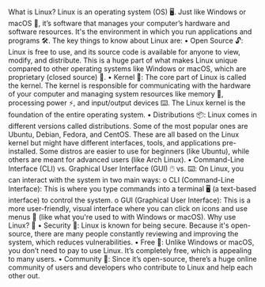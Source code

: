 What is Linux?
Linux is an operating system (OS) 🖥️. Just like Windows or macOS 🍏, it’s software that manages your computer’s hardware and software resources. It's the environment in which you run applications and programs 🛠️.
The key things to know about Linux are:
•	Open Source 🔓: Linux is free to use, and its source code is available for anyone to view, modify, and distribute. This is a huge part of what makes Linux unique compared to other operating systems like Windows or macOS, which are proprietary (closed source) 🏢.
•	Kernel 🐧: The core part of Linux is called the kernel. The kernel is responsible for communicating with the hardware of your computer and managing system resources like memory 🧠, processing power ⚡, and input/output devices ⌨️. The Linux kernel is the foundation of the entire operating system.
•	Distributions 📦: Linux comes in different versions called distributions. Some of the most popular ones are Ubuntu, Debian, Fedora, and CentOS. These are all based on the Linux kernel but might have different interfaces, tools, and applications pre-installed. Some distros are easier to use for beginners (like Ubuntu), while others are meant for advanced users (like Arch Linux).
•	Command-Line Interface (CLI) vs. Graphical User Interface (GUI) 🖱️ vs. ⌨️: On Linux, you can interact with the system in two main ways:
o	CLI (Command-Line Interface): This is where you type commands into a terminal 🖥️ (a text-based interface) to control the system.
o	GUI (Graphical User Interface): This is a more user-friendly, visual interface where you can click on icons and use menus 📂 (like what you're used to with Windows or macOS).
Why use Linux? 🤔
•	Security 🔐: Linux is known for being secure. Because it's open-source, there are many people constantly reviewing and improving the system, which reduces vulnerabilities.
•	Free 💸: Unlike Windows or macOS, you don’t need to pay to use Linux. It’s completely free, which is appealing to many users.
•	Community 👥: Since it’s open-source, there’s a huge online community of users and developers who contribute to Linux and help each other out.

